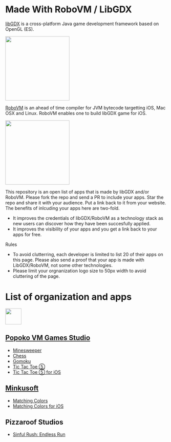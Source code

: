 # Made With RoboVM / LibGDX
[libGDX](https://github.com/libgdx/libgdx) is a cross-platform Java game development framework based on OpenGL (ES).

<img src="https://camo.githubusercontent.com/f70f169cab179f13f70e892b3251e6f2032be66d/687474703a2f2f6c69626764782e6261646c6f67696367616d65732e636f6d2f696d672f6c6f676f2e706e67" width="200"/>

[RoboVM](https://github.com/MobiVM/robovm) is an ahead of time compiler for JVM bytecode targetting iOS, Mac OSX and Linux. RoboVM enables one to build libGDX game for iOS.

<img src="https://www.gamefromscratch.com/image.axd?picture=robovm_thumb.png" width="200"/>

This repository is an open list of apps that is made by libGDX and/or RoboVM. Please fork the repo and send a PR to include your apps. Star the repo and share it with your audience. Put a link back to it from your website. The benefits of inlcuding your apps here are two-fold.

- It improves the credentials of libGDX/RoboVM as a technology stack as new users can discover how they have been succesfully applied.
- It improves the visibility of your apps and you get a link back to your apps for free.

Rules
- To avoid clutterring, each developer is limited to list 20 of their apps on this page. Please also send a proof that your app is made with LibGDX/RoboVM, not some other technologies.
- Please limit your orgnanization logo size to 50px width to avoid cluttering of the page.

# List of organization and apps

<img src='https://lh3.googleusercontent.com/8_cCHtGb4yYrCfVWFDt3ZQUKGiVqaMr5XZ24qGMe1k_xb8noCK_LCELG_Yu_i1qBe5BI=w288-h288-n-rw' width="50" /> 

## [Popoko VM Games Studio](https://popoko.live/)
* [Minesweeper](https://play.google.com/store/apps/details?id=com.popoko.minesweeper)
* [Chess](https://play.google.com/store/apps/details?id=com.popoko.chessru)
* [Gomoku](https://play.google.com/store/apps/details?id=com.popoko.gomokukr)
* [Tic Tac Toe ⑤](https://play.google.com/store/apps/details?id=com.popoko.gomokuvn) 
* [Tic Tac Toe ⑤ for iOS](https://apps.apple.com/us/app/id1107349135)

## [Minkusoft](http://minkusoft.com/)
* [Matching Colors](https://play.google.com/store/apps/details?id=cat.minkusoft.matchingcolors)
* [Matching Colors for iOS](https://apps.apple.com/us/app/matching-colors-game/id1453816704)

## Pizzaroof Studios
* [Sinful Rush: Endless Run](https://play.google.com/store/apps/details?id=com.pizzaroof.sinfulrush)


